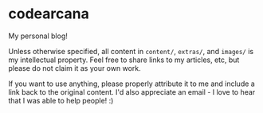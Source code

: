 codearcana
==========

My personal blog!

Unless otherwise specified, all content in `content/`, `extras/`, and `images/` is my
intellectual property. 
Feel free to share links to my articles, etc, but please do not claim it as your own work.

If you want to use anything, please properly attribute it to me and include a link back to the original content.
I'd also appreciate an email - I love to hear that I was able to help people! :)
